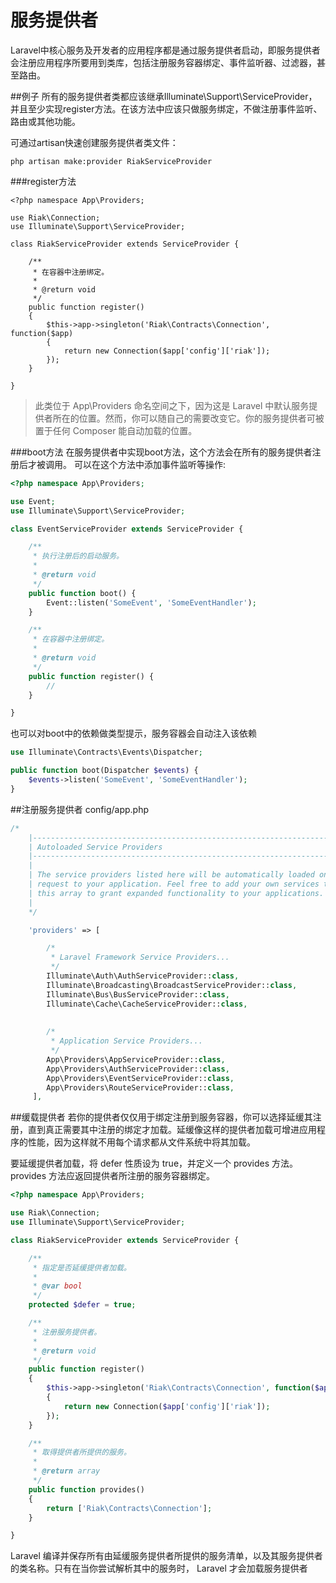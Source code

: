 # 服务提供者
Laravel中核心服务及开发者的应用程序都是通过服务提供者启动，即服务提供者会注册应用程序所要用到类库，包括注册服务容器绑定、事件监听器、过滤器，甚至路由。

##例子
所有的服务提供者类都应该继承Illuminate\Support\ServiceProvider，并且至少实现register方法。在该方法中应该只做服务绑定，不做注册事件监听、路由或其他功能。

可通过artisan快速创建服务提供者类文件：

```shell
php artisan make:provider RiakServiceProvider
```

###register方法

```shell
<?php namespace App\Providers;

use Riak\Connection;
use Illuminate\Support\ServiceProvider;

class RiakServiceProvider extends ServiceProvider {

    /**
     * 在容器中注册绑定。
     *
     * @return void
     */
    public function register()
    {
        $this->app->singleton('Riak\Contracts\Connection', function($app)
        {
            return new Connection($app['config']['riak']);
        });
    }

}
```

> 此类位于 App\Providers 命名空间之下，因为这是 Laravel 中默认服务提供者所在的位置。然而，你可以随自己的需要改变它。你的服务提供者可被置于任何 Composer 能自动加载的位置。

###boot方法
在服务提供者中实现boot方法，这个方法会在所有的服务提供者注册后才被调用。
可以在这个方法中添加事件监听等操作:

```php
<?php namespace App\Providers;

use Event;
use Illuminate\Support\ServiceProvider;

class EventServiceProvider extends ServiceProvider {

    /**
     * 执行注册后的启动服务。
     *
     * @return void
     */
    public function boot() {
        Event::listen('SomeEvent', 'SomeEventHandler');
    }

    /**
     * 在容器中注册绑定。
     *
     * @return void
     */
    public function register() {
        //
    }

}
```
也可以对boot中的依赖做类型提示，服务容器会自动注入该依赖

```php
use Illuminate\Contracts\Events\Dispatcher;

public function boot(Dispatcher $events) {
    $events->listen('SomeEvent', 'SomeEventHandler');
}
```

##注册服务提供者
config/app.php

```php
/*
    |--------------------------------------------------------------------------
    | Autoloaded Service Providers
    |--------------------------------------------------------------------------
    |
    | The service providers listed here will be automatically loaded on the
    | request to your application. Feel free to add your own services to
    | this array to grant expanded functionality to your applications.
    |
    */

    'providers' => [

        /*
         * Laravel Framework Service Providers...
         */
        Illuminate\Auth\AuthServiceProvider::class,
        Illuminate\Broadcasting\BroadcastServiceProvider::class,
        Illuminate\Bus\BusServiceProvider::class,
        Illuminate\Cache\CacheServiceProvider::class,
        
        
        /*
         * Application Service Providers...
         */
        App\Providers\AppServiceProvider::class,
        App\Providers\AuthServiceProvider::class,
        App\Providers\EventServiceProvider::class,
        App\Providers\RouteServiceProvider::class,
     ],
```

##缓载提供者
若你的提供者仅仅用于绑定注册到服务容器，你可以选择延缓其注册，直到真正需要其中注册的绑定才加载。延缓像这样的提供者加载可增进应用程序的性能，因为这样就不用每个请求都从文件系统中将其加载。

要延缓提供者加载，将 defer 性质设为 true，并定义一个 provides 方法。 provides 方法应返回提供者所注册的服务容器绑定。

```php
<?php namespace App\Providers;

use Riak\Connection;
use Illuminate\Support\ServiceProvider;

class RiakServiceProvider extends ServiceProvider {

    /**
     * 指定是否延缓提供者加载。
     *
     * @var bool
     */
    protected $defer = true;

    /**
     * 注册服务提供者。
     *
     * @return void
     */
    public function register()
    {
        $this->app->singleton('Riak\Contracts\Connection', function($app)
        {
            return new Connection($app['config']['riak']);
        });
    }

    /**
     * 取得提供者所提供的服务。
     *
     * @return array
     */
    public function provides()
    {
        return ['Riak\Contracts\Connection'];
    }

}
```

Laravel 编译并保存所有由延缓服务提供者所提供的服务清单，以及其服务提供者的类名称。只有在当你尝试解析其中的服务时， Laravel 才会加载服务提供者


